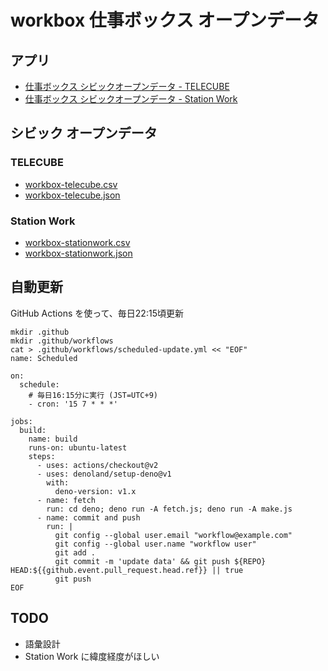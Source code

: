 # workbox 仕事ボックス オープンデータ

## アプリ

- [仕事ボックス シビックオープンデータ - TELECUBE](https://code4fukui.github.io/workbox/workbox-telecube.html)
- [仕事ボックス シビックオープンデータ - Station Work](https://code4fukui.github.io/workbox/workbox-stationwork.html)

## シビック オープンデータ

### TELECUBE

- [workbox-telecube.csv](workbox-telecube.csv)
- [workbox-telecube.json](workbox-telecube.json)

### Station Work

- [workbox-stationwork.csv](workbox-stationwork.csv)
- [workbox-stationwork.json](workbox-stationwork.json)

## 自動更新

GitHub Actions を使って、毎日22:15頃更新

```
mkdir .github
mkdir .github/workflows
cat > .github/workflows/scheduled-update.yml << "EOF"
name: Scheduled

on:
  schedule:
    # 毎日16:15分に実行 (JST=UTC+9)
    - cron: '15 7 * * *'

jobs:
  build:
    name: build
    runs-on: ubuntu-latest
    steps:
      - uses: actions/checkout@v2
      - uses: denoland/setup-deno@v1
        with:
          deno-version: v1.x
      - name: fetch
        run: cd deno; deno run -A fetch.js; deno run -A make.js
      - name: commit and push
        run: |
          git config --global user.email "workflow@example.com"
          git config --global user.name "workflow user"
          git add .
          git commit -m 'update data' && git push ${REPO} HEAD:${{github.event.pull_request.head.ref}} || true
          git push
EOF
```

## TODO

- 語彙設計
- Station Work に緯度経度がほしい
